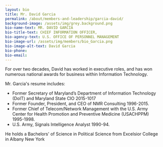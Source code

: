 ```yaml
---
layout: bio
title: Mr. David Garcia
permalink: /about/members-and-leadership/garcia-david/
background-image: /assets/img/grey.background.png
bio-name-text: MR. DAVID GARCIA
bio-title-text: CHIEF INFORMATION OFFICER,
bio-agency-text: U.S. OFFICE OF PERSONNEL MANAGEMENT
bio-image-url: /assets/img/members/bio_Garcia.png
bio-image-alt-text: David Garcia
bio-phone:
bio-email:
---
```


For over two decades, David has worked in executive roles, and has won numerous national awards for business within Information Technology.

Mr. Garcia's resume includes:
<ul>
<li>Former Secretary of Maryland’s Department of Information Technology (DoIT) and Maryland State CIO 2015-1017</li>
<li>Former Founder, President, and CEO of NMR Consulting 1996-2015.</li>
<li>Former Chief of Telecom/Network Management with the U.S. Army Center for Health Promotion and Preventive Medicine (USACHPPM) 1995-1998.</li>
<li>U.S. Army, Signals Intelligence Analyst 1990-94.</li>
</ul>

He holds a Bachelors' of Science in Political Science from Excelsior College in Albany New York


<!--Born in Los Angeles, California, November 1963. Served in U.S. Army, 1990-94. David Garcia is the Founder, President, and Past CEO of NMR Consulting.
For more than 20 years, David Garcia has worked in executive roles in the high-tech arena. He holds a Bachelors' of Science in Political Science from Excelsior College in Albany New York.
Mr. Garcia served as the Chief of Telecom/Network Management with the U.S. Army Center for Health Promotion and Preventive Medicine, now the U.S. Army Public Health Command.
He went on to found Network Management Resources (NMR), Inc., as a basement startup and with a vision to provide high quality networking and information technology services to the government while providing employees with a challenging and rewarding work environment.
In 2015 he went on to serve the State of Maryland under Governor Larry Hogan as the Maryland State CIO and Secretary of the Department of Information Technology (DoIT). While serving in this position Mr. Garcia successfully aligned the DoIT to the Governor’s agenda saving the taxpayers millions through waste reduction and cost avoidance.
<br/>
<ul>
<li>	Served as the Maryland State CIO, 2015-17.</li>
<li>	Member, Maryland Governor's Executive Council (Cabinet Secretary), 2015-17.</li>
<li>	Graduate, Defense Language Institute (Russian).</li>
<li>	Excelsior College, B.S. (Political Science).</li>
<li>	Founder and Past President and Chief Executive Officer, NMR Consulting.</li>
<li>	Former Member, Board of Directors, Anne Arundel Tech Council;</li>
<li>	Former Member Baltimore Hispanic Chamber of Commerce.</li>
</ul>-->
